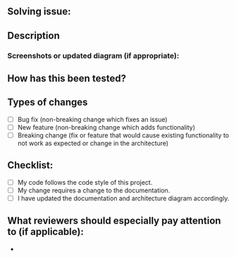 <!--- Provide a general summary of your changes in the Title above -->
## Solving issue:
<!--- If it fixes an open issue, please link to the issue here. -->

## Description
<!--- Describe your approach on solution in detail, use tl;dr and bulleted points -->

### Screenshots or updated diagram (if appropriate):
<!--- instead of 1000 words, diagram shows the best. -->

## How has this been tested?
<!--- Please describe in detail how you tested your changes. -->
<!--- Include details of your testing environment, tests ran to see how -->
<!--- your change affects other areas of the code, etc. -->

## Types of changes
<!--- What types of changes does your code introduce? Put an `x` in all the boxes that apply: -->
- [ ] Bug fix (non-breaking change which fixes an issue)
- [ ] New feature (non-breaking change which adds functionality)
- [ ] Breaking change (fix or feature that would cause existing functionality to not work as expected or change in the architecture)

## Checklist:
<!--- Go over all the following points, and put an `x` in all the boxes that apply. -->
<!--- If you're unsure about any of these, don't hesitate to ask. We're here to help! -->
- [ ] My code follows the code style of this project.
- [ ] My change requires a change to the documentation.
- [ ] I have updated the documentation and architecture diagram accordingly.

## What reviewers should especially pay attention to (if applicable):
* 
